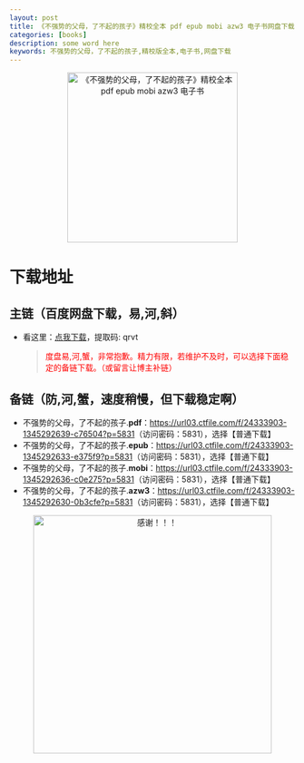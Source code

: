 ```yaml
---
layout: post
title: 《不强势的父母，了不起的孩子》精校全本 pdf epub mobi azw3 电子书网盘下载
categories: [books]
description: some word here
keywords: 不强势的父母，了不起的孩子,精校版全本,电子书,网盘下载
---
```


<div align="center"><img src="https://qweree.cn/wp-content/uploads/2024/08/bqsdfm-lbqdhz-tuya.jpg" alt="《不强势的父母，了不起的孩子》精校全本 pdf epub mobi azw3 电子书" width="300px" height="auto"></div>

# 下载地址

## 主链（百度网盘下载，易,河,斜）

- 看这里：[点我下载](https://pan.baidu.com/s/1iMXUbSbtZQZjDcqDmnWUyw?pwd=qrvt)，提取码: qrvt

  > <p style="color:red" >度盘易,河,蟹，非常抱歉。精力有限，若维护不及时，可以选择下面稳定的备链下载。（或留言让博主补链）</p>

## 备链（防,河,蟹，速度稍慢，但下载稳定啊）

- 不强势的父母，了不起的孩子.**pdf**：<https://url03.ctfile.com/f/24333903-1345292639-c76504?p=5831>（访问密码：5831），选择【普通下载】
- 不强势的父母，了不起的孩子.**epub**：<https://url03.ctfile.com/f/24333903-1345292633-e375f9?p=5831>（访问密码：5831），选择【普通下载】
- 不强势的父母，了不起的孩子.**mobi**：<https://url03.ctfile.com/f/24333903-1345292636-c0e275?p=5831>（访问密码：5831），选择【普通下载】
- 不强势的父母，了不起的孩子.**azw3**：<https://url03.ctfile.com/f/24333903-1345292630-0b3cfe?p=5831>（访问密码：5831），选择【普通下载】

<div align="center"><img src="https://pic.imgdb.cn/item/661246bf68eb935713c7f81c.gif" alt="感谢！！！" width="420px" height="auto"/></div>
